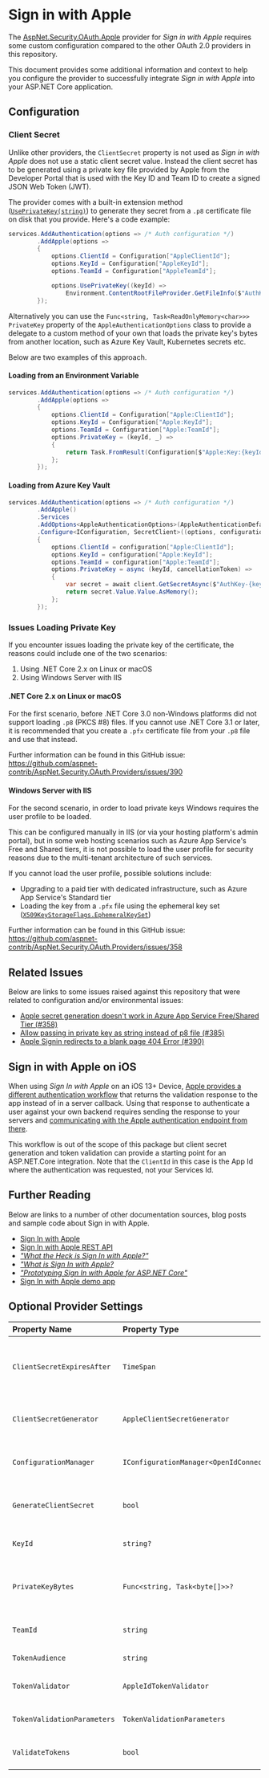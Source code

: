 # Sign in with Apple

The [AspNet.Security.OAuth.Apple](https://www.nuget.org/packages/AspNet.Security.OAuth.Apple/ "AspNet.Security.OAuth.Apple on NuGet.org") provider for _Sign in with Apple_ requires some custom configuration compared to the other OAuth 2.0 providers in this repository.

This document provides some additional information and context to help you configure the provider to successfully integrate _Sign in with Apple_ into your ASP.NET Core application.

## Configuration

### Client Secret

Unlike other providers, the `ClientSecret` property is not used as _Sign in with Apple_ does not use a static client secret value. Instead the client secret has to be generated using a private key file provided by Apple from the Developer Portal that is used with the Key ID and Team ID to create a signed JSON Web Token (JWT).

The provider comes with a built-in extension method ([`UsePrivateKey(string)`](https://github.com/aspnet-contrib/AspNet.Security.OAuth.Providers/blob/8e4c19008f518f3730bab90a980e01347ba6f3d3/src/AspNet.Security.OAuth.Apple/AppleAuthenticationOptionsExtensions.cs#L20-L33 "UsePrivateKey() extension method")) to generate they secret from a `.p8` certificate file on disk that you provide. Here's a code example:

```csharp
services.AddAuthentication(options => /* Auth configuration */)
        .AddApple(options =>
        {
            options.ClientId = Configuration["AppleClientId"];
            options.KeyId = Configuration["AppleKeyId"];
            options.TeamId = Configuration["AppleTeamId"];

            options.UsePrivateKey((keyId) =>
                Environment.ContentRootFileProvider.GetFileInfo($"AuthKey_{keyId}.p8"));
        });
```

Alternatively you can use the `Func<string, Task<ReadOnlyMemory<char>>> PrivateKey` property of the `AppleAuthenticationOptions` class to provide a delegate to a custom method of your own that loads the private key's bytes from another location, such as Azure Key Vault, Kubernetes secrets etc.

Below are two examples of this approach.

#### Loading from an Environment Variable

```csharp
services.AddAuthentication(options => /* Auth configuration */)
        .AddApple(options =>
        {
            options.ClientId = Configuration["Apple:ClientId"];
            options.KeyId = Configuration["Apple:KeyId"];
            options.TeamId = Configuration["Apple:TeamId"];
            options.PrivateKey = (keyId, _) =>
            {
                return Task.FromResult(Configuration[$"Apple:Key:{keyId}"].AsMemory());
            };
        });
```

#### Loading from Azure Key Vault

```csharp
services.AddAuthentication(options => /* Auth configuration */)
        .AddApple()
        .Services
        .AddOptions<AppleAuthenticationOptions>(AppleAuthenticationDefaults.AuthenticationScheme)
        .Configure<IConfiguration, SecretClient>((options, configuration, client) =>
        {
            options.ClientId = configuration["Apple:ClientId"];
            options.KeyId = configuration["Apple:KeyId"];
            options.TeamId = configuration["Apple:TeamId"];
            options.PrivateKey = async (keyId, cancellationToken) =>
            {
                var secret = await client.GetSecretAsync($"AuthKey-{keyId}", cancellationToken: cancellationToken);
                return secret.Value.Value.AsMemory();
            };
        });
```

### Issues Loading Private Key

If you encounter issues loading the private key of the certificate, the reasons could include one of the two scenarios:

  1. Using .NET Core 2.x on Linux or macOS
  1. Using Windows Server with IIS

#### .NET Core 2.x on Linux or macOS

For the first scenario, before .NET Core 3.0 non-Windows platforms did not support loading `.p8` (PKCS #8) files. If you cannot use .NET Core 3.1 or later, it is recommended that you create a `.pfx` certificate file from your `.p8` file and use that instead.

Further information can be found in this GitHub issue: https://github.com/aspnet-contrib/AspNet.Security.OAuth.Providers/issues/390

#### Windows Server with IIS

For the second scenario, in order to load private keys Windows requires the user profile to be loaded.

This can be configured manually in IIS (or via your hosting platform's admin portal), but in some web hosting scenarios such as Azure App Service's Free and Shared tiers, it is not possible to load the user profile for security reasons due to the multi-tenant architecture of such services.

If you cannot load the user profile, possible solutions include:

  * Upgrading to a paid tier with dedicated infrastructure, such as Azure App Service's Standard tier
  * Loading the key from a `.pfx` file using the ephemeral key set ([`X509KeyStorageFlags.EphemeralKeySet`](https://docs.microsoft.com/en-us/dotnet/api/system.security.cryptography.x509certificates.x509keystorageflags?view=netcore-3.1 "X509KeyStorageFlags Enum on docs.microsoft.com"))

Further information can be found in this GitHub issue: https://github.com/aspnet-contrib/AspNet.Security.OAuth.Providers/issues/358

## Related Issues

Below are links to some issues raised against this repository that were related to configuration and/or environmental issues:

  * [Apple secret generation doesn't work in Azure App Service Free/Shared Tier (#358)](https://github.com/aspnet-contrib/AspNet.Security.OAuth.Providers/issues/358 "Apple secret generation doesn't work in Azure App Service Free/Shared Tier")
  * [Allow passing in private key as string instead of p8 file (#385)](https://github.com/aspnet-contrib/AspNet.Security.OAuth.Providers/issues/385 "Allow passing in private key as string instead of p8 file")
  * [Apple Signin redirects to a blank page 404 Error (#390)](https://github.com/aspnet-contrib/AspNet.Security.OAuth.Providers/issues/390 "Apple Signin redirects to a blank page 404 Error")

## Sign in with Apple on iOS

When using _Sign In with Apple_ on an iOS 13+ Device, [Apple provides a different authentication workflow](https://developer.apple.com/documentation/authenticationservices) that returns the validation response to the app instead of in a server callback. Using that response to authenticate a user against your own backend requires sending the response to your servers and [communicating with the Apple authentication endpoint from there](https://developer.apple.com/documentation/sign_in_with_apple/generate_and_validate_tokens).

This workflow is out of the scope of this package but client secret generation and token validation can provide a starting point for an ASP.NET.Core integration. Note that the `ClientId` in this case is the App Id where the authentication was requested, not your Services Id.

## Further Reading

Below are links to a number of other documentation sources, blog posts and sample code about Sign in with Apple.

  * [Sign In with Apple](https://developer.apple.com/sign-in-with-apple/ "Sign In with Apple - developer.apple.com")
  * [Sign In with Apple REST API](https://developer.apple.com/documentation/signinwithapplerestapi "Sign In with Apple REST API - developer.apple.com")
  * [_"What the Heck is Sign In with Apple?"_](https://developer.okta.com/blog/2019/06/04/what-the-heck-is-sign-in-with-apple "What the Heck is Sign In with Apple? - developer.okta.com")
  * [_"What is Sign In with Apple?_](https://auth0.com/blog/what-is-sign-in-with-apple-a-new-identity-provider/ "Sign In with Apple: Learn About the New Identity Provider - auth0.com")
  * [_"Prototyping Sign In with Apple for ASP.NET Core"_](https://blog.martincostello.com/sign-in-with-apple-prototype-for-aspnet-core/ "Prototyping Sign In with Apple for ASP.NET Core")
  * [Sign In with Apple demo app](https://signinwithapple.azurewebsites.net/ "Sign In with Apple demo app - signinwithapple.azurewebsites.net")

## Optional Provider Settings

| Property Name | Property Type | Description | Default Value |
|:--|:--|:--|:--|
| `ClientSecretExpiresAfter` | `TimeSpan` | The period of time after which generated client secrets expire if `GenerateClientSecret` is set to `true`. | 6 months |
| `ClientSecretGenerator` | `AppleClientSecretGenerator` | A service that generates client secrets for Sign In with Apple. | _An internal implementation_ |
| `ConfigurationManager` | `IConfigurationManager<OpenIdConnectConfiguration>?` | The configuration manager to use for the OpenID configuration. | `null` |
| `GenerateClientSecret` | `bool` | Whether to automatically generate a client secret. | `false` |
| `KeyId` | `string?` | The optional ID for your Sign in with Apple private key. | `null` |
| `PrivateKeyBytes` | `Func<string, Task<byte[]>>?` | An optional delegate to use to get the raw bytes of the client's private key in PKCS #8 format. | `null` |
| `TeamId` | `string` | The Team ID for your Apple Developer account. | `""` |
| `TokenAudience` | `string` | The audience used for tokens. | `AppleAuthenticationConstants.Audience` |
| `TokenValidator` | `AppleIdTokenValidator` | A service that validates Apple ID tokens. | `An internal implementation` |
| `TokenValidationParameters` | `TokenValidationParameters` | The JSON Web Token validation parameters to use. | `new TokenValidationParameters()` |
| `ValidateTokens` | `bool` | Whether to validate tokens using Apple's public key. | `true` |
